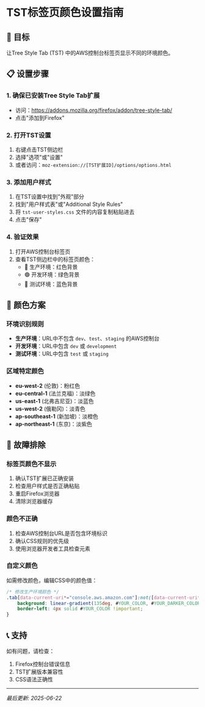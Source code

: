 # TST标签页颜色设置指南

## 🎯 目标
让Tree Style Tab (TST) 中的AWS控制台标签页显示不同的环境颜色。

## 📋 设置步骤

### 1. 确保已安装Tree Style Tab扩展
- 访问：https://addons.mozilla.org/firefox/addon/tree-style-tab/
- 点击"添加到Firefox"

### 2. 打开TST设置
1. 右键点击TST侧边栏
2. 选择"选项"或"设置"
3. 或者访问：`moz-extension://[TST扩展ID]/options/options.html`

### 3. 添加用户样式
1. 在TST设置中找到"外观"部分
2. 找到"用户样式表"或"Additional Style Rules"
3. 将 `tst-user-styles.css` 文件的内容复制粘贴进去
4. 点击"保存"

### 4. 验证效果
1. 打开AWS控制台标签页
2. 查看TST侧边栏中的标签页颜色：
   - 🔴 生产环境：红色背景
   - 🟢 开发环境：绿色背景  
   - 🔵 测试环境：蓝色背景

## 🎨 颜色方案

### 环境识别规则
- **生产环境**：URL中不包含 `dev`、`test`、`staging` 的AWS控制台
- **开发环境**：URL中包含 `dev` 或 `development`
- **测试环境**：URL中包含 `test` 或 `staging`

### 区域特定颜色
- **eu-west-2** (伦敦)：粉红色
- **eu-central-1** (法兰克福)：淡绿色
- **us-east-1** (北弗吉尼亚)：淡蓝色
- **us-west-2** (俄勒冈)：淡青色
- **ap-southeast-1** (新加坡)：淡橙色
- **ap-northeast-1** (东京)：淡紫色

## 🔧 故障排除

### 标签页颜色不显示
1. 确认TST扩展已正确安装
2. 检查用户样式是否正确粘贴
3. 重启Firefox浏览器
4. 清除浏览器缓存

### 颜色不正确
1. 检查AWS控制台URL是否包含环境标识
2. 确认CSS规则的优先级
3. 使用浏览器开发者工具检查元素

### 自定义颜色
如需修改颜色，编辑CSS中的颜色值：
```css
/* 修改生产环境颜色 */
.tab[data-current-uri*="console.aws.amazon.com"]:not([data-current-uri*="dev"]):not([data-current-uri*="test"]):not([data-current-uri*="staging"]) {
    background: linear-gradient(135deg, #YOUR_COLOR, #YOUR_DARKER_COLOR) !important;
    border-left: 4px solid #YOUR_COLOR !important;
}
```

## 📞 支持
如有问题，请检查：
1. Firefox控制台错误信息
2. TST扩展版本兼容性
3. CSS语法正确性

---
*最后更新: 2025-06-22*
